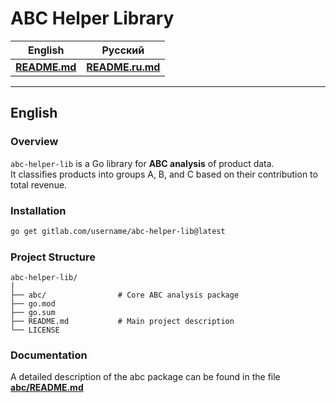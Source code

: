 # ABC Helper Library

| English | Русский |
| :---: | :---: |
| [**README.md**](README.md) | [**README.ru.md**](README.ru.md) |

---

## English

### Overview
`abc-helper-lib` is a Go library for **ABC analysis** of product data.  
It classifies products into groups A, B, and C based on their contribution to total revenue.

### Installation
```bash
go get gitlab.com/username/abc-helper-lib@latest
```

### Project Structure
```
abc-helper-lib/
│
├── abc/                # Core ABC analysis package
├── go.mod
├── go.sum
├── README.md           # Main project description
└── LICENSE
```

### Documentation
A detailed description of the abc package can be found in the file
[**abc/README.md**](abc/README.md)